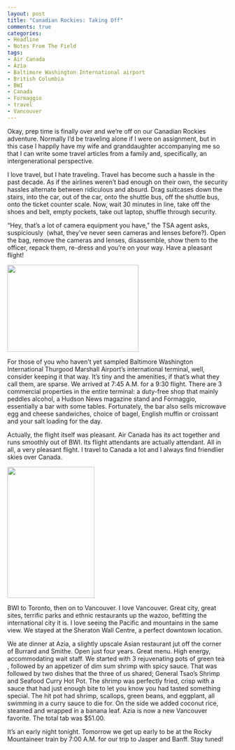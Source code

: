 ```yaml
---
layout: post
title: "Canadian Rockies: Taking Off"
comments: true
categories:
- Headline
- Notes From The Field
tags:
- Air Canada
- Azia
- Baltimore Washington International airport
- British Columbia
- BWI
- Canada
- Formaggio
- travel
- Vancouver
---
```

Okay, prep time is finally over and we’re off on our Canadian Rockies adventure. Normally I’d be traveling alone if I were on assignment, but in this case I happily have my wife and granddaughter accompanying me so that I can write some travel articles from a family and, specifically, an intergenerational perspective.

I love travel, but I hate traveling. Travel has become such a hassle in the past decade. As if the airlines weren’t bad enough on their own, the security hassles alternate between ridiculous and absurd. Drag suitcases down the stairs, into the car, out of the car, onto the shuttle bus, off the shuttle bus, onto the ticket counter scale. Now, wait 30 minutes in line, take off the shoes and belt, empty pockets, take out laptop, shuffle through security.

“Hey, that’s a lot of camera equipment you have,” the TSA agent asks, suspiciously  (what, they’ve never seen cameras and lenses before?). Open the bag, remove the cameras and lenses, disassemble, show them to the officer, repack them, re-dress and you’re on your way. Have a pleasant flight!

<a href="http://blog.lesterpickerphoto.com/wp-content/uploads/2010/08/CanadianRockiesLoop2010-BWI-42010-08-09.jpg"><img class="size-medium wp-image-459" title="CanadianRockiesLoop2010-BWI 42010-08-09" src="http://blog.lesterpickerphoto.com/wp-content/uploads/2010/08/CanadianRockiesLoop2010-BWI-42010-08-09-300x199.jpg" alt="" width="300" height="199" /></a>

For those of you who haven’t yet sampled Baltimore Washington International Thurgood Marshall Airport’s international terminal, well, consider keeping it that way. It’s tiny and the amenities, if that’s what they call them, are sparse. We arrived at 7:45 A.M. for a 9:30 flight. There are 3 commercial properties in the entire terminal: a duty-free shop that mainly peddles alcohol, a Hudson News magazine stand and Formaggio, essentially a bar with some tables. Fortunately, the bar also sells microwave egg and cheese sandwiches, choice of bagel, English muffin or croissant and your salt loading for the day.

Actually, the flight itself was pleasant. Air Canada has its act together and runs smoothly out of BWI. Its flight attendants are actually attendant. All in all, a very pleasant flight. I travel to Canada a lot and I always find friendlier skies over Canada.

<a href="http://blog.lesterpickerphoto.com/wp-content/uploads/2010/08/CanadianRockiesLoop2010-Vancouver-662010-08-09.jpg"><img class="size-medium wp-image-460" title="CanadianRockiesLoop2010-Vancouver 662010-08-09" src="http://blog.lesterpickerphoto.com/wp-content/uploads/2010/08/CanadianRockiesLoop2010-Vancouver-662010-08-09-199x300.jpg" alt="" width="199" height="300" /></a>

BWI to Toronto, then on to Vancouver. I love Vancouver. Great city, great sites, terrific parks and ethnic restaurants up the wazoo, befitting the international city it is. I love seeing the Pacific and mountains in the same view. We stayed at the Sheraton Wall Centre, a perfect downtown location.

We ate dinner at Azia, a slightly upscale Asian restaurant jut off the corner of Burrard and Smithe. Open just four years. Great menu. High energy, accommodating wait staff. We started with 3 rejuvenating pots of green tea , followed by an appetizer of dim sum shrimp with spicy sauce. That was followed by two dishes that the three of us shared; General Tsao’s Shrimp and Seafood Curry Hot Pot. The shrimp was perfectly fried, crisp with a sauce that had just enough bite to let you know you had tasted something special. The hit pot had shrimp, scallops, green beans, and eggplant, all swimming in a curry sauce to die for. On the side we added coconut rice, steamed and wrapped in a banana leaf. Azia is now a new Vancouver favorite. The total tab was $51.00.

It’s an early night tonight. Tomorrow we get up early to be at the Rocky Mountaineer train by 7:00 A.M. for our trip to Jasper and Banff. Stay tuned!